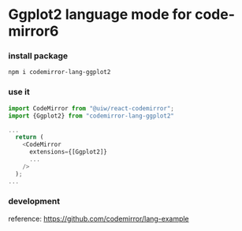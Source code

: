 # Ggplot2 language mode for code-mirror6

### install package

```shell
npm i codemirror-lang-ggplot2
```

### use it 

```ts
import CodeMirror from "@uiw/react-codemirror";
import {Ggplot2} from "codemirror-lang-ggplot2"

...
  return (
    <CodeMirror
      extensions={[Ggplot2]}
      ...
    />
  );
...
```


### development
reference: https://github.com/codemirror/lang-example
